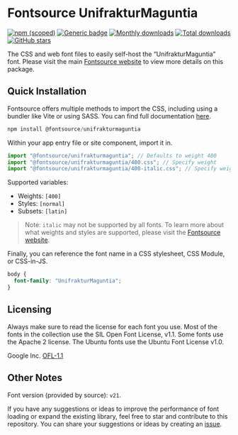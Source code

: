 # Fontsource UnifrakturMaguntia

[![npm (scoped)](https://img.shields.io/npm/v/@fontsource/unifrakturmaguntia?color=brightgreen)](https://www.npmjs.com/package/@fontsource/unifrakturmaguntia) [![Generic badge](https://img.shields.io/badge/fontsource-passing-brightgreen)](https://github.com/fontsource/fontsource) [![Monthly downloads](https://badgen.net/npm/dm/@fontsource/unifrakturmaguntia)](https://github.com/fontsource/fontsource) [![Total downloads](https://badgen.net/npm/dt/@fontsource/unifrakturmaguntia)](https://github.com/fontsource/fontsource) [![GitHub stars](https://img.shields.io/github/stars/fontsource/fontsource.svg?style=social&label=Star)](https://github.com/fontsource/fontsource/stargazers)

The CSS and web font files to easily self-host the “UnifrakturMaguntia” font. Please visit the main [Fontsource website](https://fontsource.org/fonts/unifrakturmaguntia) to view more details on this package.

## Quick Installation

Fontsource offers multiple methods to import the CSS, including using a bundler like Vite or using SASS. You can find full documentation [here](https://fontsource.org/docs/getting-started/introduction).

```javascript
npm install @fontsource/unifrakturmaguntia
```

Within your app entry file or site component, import it in.

```javascript
import "@fontsource/unifrakturmaguntia"; // Defaults to weight 400
import "@fontsource/unifrakturmaguntia/400.css"; // Specify weight
import "@fontsource/unifrakturmaguntia/400-italic.css"; // Specify weight and style
```

Supported variables:
- Weights: `[400]`
- Styles: `[normal]`
- Subsets: `[latin]`

> Note: `italic` may not be supported by all fonts. To learn more about what weights and styles are supported, please visit the [Fontsource website](https://fontsource.org/fonts/unifrakturmaguntia).

Finally, you can reference the font name in a CSS stylesheet, CSS Module, or CSS-in-JS.

```css
body {
  font-family: "UnifrakturMaguntia";
}
```

## Licensing
Always make sure to read the license for each font you use. Most of the fonts in the collection use the SIL Open Font License, v1.1. Some fonts use the Apache 2 license. The Ubuntu fonts use the Ubuntu Font License v1.0.

Google Inc.
[OFL-1.1](http://scripts.sil.org/OFL)

## Other Notes
Font version (provided by source): `v21`.

If you have any suggestions or ideas to improve the performance of font loading or expand the existing library, feel free to star and contribute to this repository. You can share your suggestions or ideas by creating an [issue](https://github.com/fontsource/fontsource/issues).